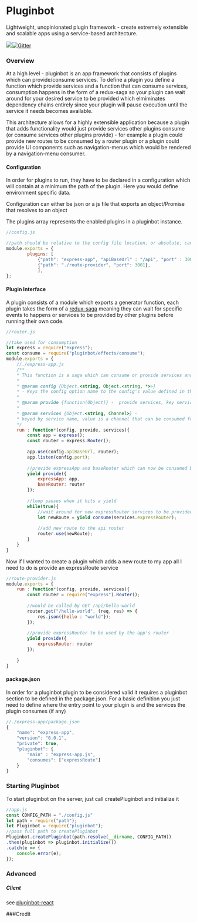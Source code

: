 # Pluginbot 
Lightweight, unopinionated plugin framework - create extremely extensible and scalable apps using a service-based architecture.

<img src="https://img.shields.io/badge/stability-experimental-red.svg">[![Gitter](https://badges.gitter.im/service-bot/pluginbot.svg)](https://gitter.im/service-bot/pluginbot?utm_source=badge&utm_medium=badge&utm_campaign=pr-badge)

### Overview
At a high level - pluginbot is an app framework that consists of plugins which can provide/consume services. To define a plugin you define a function which provide services and a function that can consume services, consumption happens in the form of a redux-saga so your plugin can wait around for your desired service to be provided which elmiminates dependency chains entirely since your plugin will pause execution until the service it needs becomes available. 

This architecture allows for a highly extensible application because a plugin that adds functionality would just provide services other plugins consume (or consume services other plugins provide) - for example a plugin could provide new routes to be consumed by a router plugin or a plugin could provide UI components such as navigation-menus which would be rendered by a navigation-menu consumer. 


#### Configuration
In order for plugins to run, they have to be declared in a configuration 
which will contain at a minimum the path of the plugin. Here you would define
environment specific data.

Configuration can either be json or a js file that exports an object/Promise that resolves to an object 

The plugins array represents the enabled plugins in a pluginbot instance.




```js
//config.js

//path should be relative to the config file location, or absolute, can refer to NPM modules as well
module.exports = {
        plugins: [
            {"path": "express-app", "apiBaseUrl" : "/api", "port" : 3001},
            {"path": "./route-provider", "port": 3001},
            ],
};
```


#### Plugin Interface  
A plugin consists of a module which exports a generator function, each plugin takes the form of a [redux-saga](https://redux-saga.js.org/) meaning
they can wait for specific events to happens or services to be provided by other plugins before running their own code.

```js
//router.js

//take used for consumption
let express = require("express");
const consume = require("pluginbot/effects/consume");
module.exports = {
    //./express-app.js
    /**
    * This function is a saga which can consume or provide services and represents a plugin's lifecycle
    * 
    * @param config {Object.<string, Object.<string, *>>} 
    * - Keys the config option name to the config's value defined in the Pluginbot configuration
    *  
    * @param provide {function(Object)} -  provide services, key servicename value service, returns effect
    *
    * @param services {Object.<string, Channel>} -  
    * keyed by service name, value is a channel that can be consumed for a service 
    */    
    run : function*(config, provide, services){
        const app = express();
        const router = express.Router();
        
        app.use(config.apiBaseUrl, router);
        app.listen(config.port);
        
        //provide expressApp and baseRouter which can now be consumed by other plugins
        yield provide({
            expressApp: app,
            baseRouter: router
        });
        
        //loop pauses when it hits a yield
        while(true){
            //wait around for new expressRouter services to be provided
            let newRoute = yield consume(services.expressRouter);
            
            //add new route to the api router
            router.use(newRoute);
        }
    }  
}
```

Now if I wanted to create a plugin which adds a new route to my app all I need to do is provide an expressRoute service

```javascript
//route-provider.js
module.exports = {
    run : function*(config, provide, services){
        const router = require("express").Router();
        
        //would be called by GET /api/hello-world
        router.get("/hello-world", (req, res) => {
            res.json({hello : "world"});
        });
                
        //provide expressRouter to be used by the app's router
        yield provide({
            expressRouter: router
        });
        
    }
}
```



 
#### package.json
In order for a pluginbot plugin to be considered valid it requires a pluginbot 
section to be defined in the package.json. For a basic definition you just need 
to define where the entry point to your plugin is and the services the plugin consumes (if any)
```js
//./express-app/package.json
{
    "name": "express-app",
    "version": "0.0.1",
    "private": true,
    "pluginbot": {
        "main" : "express-app.js", 
        "consumes": ["expressRoute"]
    }
}
```
### Starting Pluginbot
To start pluginbot on the server, just call createPluginbot and initialize it

```javascript
//app.js
const CONFIG_PATH = "./config.js"
let path = require("path");
let Pluginbot = require("pluginbot");
//pass full path to createPluginbot
Pluginbot.createPluginbot(path.resolve(__dirname, CONFIG_PATH))
.then(pluginbot => pluginbot.initialize())
.catch(e => {
    console.error(e);
});

```


### Advanced
##### Client
see [pluginbot-react](https://github.com/service-bot/pluginbot-react)


###Credit
